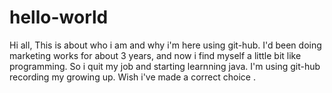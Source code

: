# hello-world
Hi all,
This is about who i am and why i'm here using git-hub.
I'd been doing marketing works for about 3 years, and now i find myself a little bit like programming. So i quit my job and starting learnning java. I'm using git-hub recording my growing up. 
Wish i've made a correct choice .
